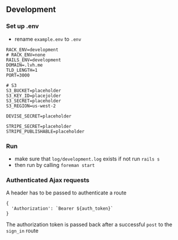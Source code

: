 ## Development

### Set up .env

- rename `example.env` to `.env`

```
RACK_ENV=development
# RACK_ENV=none
RAILS_ENV=development
DOMAIN=.lvh.me
TLD_LENGTH=1
PORT=3000

# S3
S3_BUCKET=placeholder
S3_KEY_ID=placejolder
S3_SECRET=placeholder
S3_REGION=us-west-2

DEVISE_SECRET=placeholder

STRIPE_SECRET=placeholder
STRIPE_PUBLISHABLE=placeholder
```


### Run
- make sure that `log/development.log` exists if not run `rails s`
- then run by calling `foreman start`

### Authenticated Ajax requests

A header has to be passed to authenticate a route

```
{
  'Authorization': `Bearer ${auth_token}`
}
```

The authorization token is passed back after a successful `post` to the `sign_in` route
